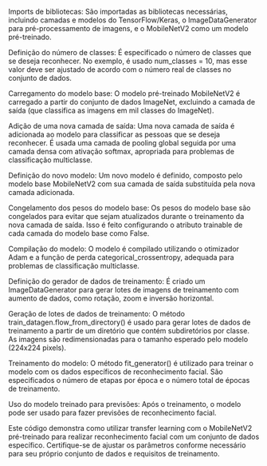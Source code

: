 Imports de bibliotecas: São importadas as bibliotecas necessárias, incluindo camadas e modelos do TensorFlow/Keras, o ImageDataGenerator para pré-processamento de imagens, e o MobileNetV2 como um modelo pré-treinado.

Definição do número de classes: É especificado o número de classes que se deseja reconhecer. No exemplo, é usado num_classes = 10, mas esse valor deve ser ajustado de acordo com o número real de classes no conjunto de dados.

Carregamento do modelo base: O modelo pré-treinado MobileNetV2 é carregado a partir do conjunto de dados ImageNet, excluindo a camada de saída (que classifica as imagens em mil classes do ImageNet).

Adição de uma nova camada de saída: Uma nova camada de saída é adicionada ao modelo para classificar as pessoas que se deseja reconhecer. É usada uma camada de pooling global seguida por uma camada densa com ativação softmax, apropriada para problemas de classificação multiclasse.

Definição do novo modelo: Um novo modelo é definido, composto pelo modelo base MobileNetV2 com sua camada de saída substituída pela nova camada adicionada.

Congelamento dos pesos do modelo base: Os pesos do modelo base são congelados para evitar que sejam atualizados durante o treinamento da nova camada de saída. Isso é feito configurando o atributo trainable de cada camada do modelo base como False.

Compilação do modelo: O modelo é compilado utilizando o otimizador Adam e a função de perda categorical_crossentropy, adequada para problemas de classificação multiclasse.

Definição do gerador de dados de treinamento: É criado um ImageDataGenerator para gerar lotes de imagens de treinamento com aumento de dados, como rotação, zoom e inversão horizontal.

Geração de lotes de dados de treinamento: O método train_datagen.flow_from_directory() é usado para gerar lotes de dados de treinamento a partir de um diretório que contém subdiretórios por classe. As imagens são redimensionadas para o tamanho esperado pelo modelo (224x224 pixels).

Treinamento do modelo: O método fit_generator() é utilizado para treinar o modelo com os dados específicos de reconhecimento facial. São especificados o número de etapas por época e o número total de épocas de treinamento.

Uso do modelo treinado para previsões: Após o treinamento, o modelo pode ser usado para fazer previsões de reconhecimento facial.

Este código demonstra como utilizar transfer learning com o MobileNetV2 pré-treinado para realizar reconhecimento facial com um conjunto de dados específico. Certifique-se de ajustar os parâmetros conforme necessário para seu próprio conjunto de dados e requisitos de treinamento.
